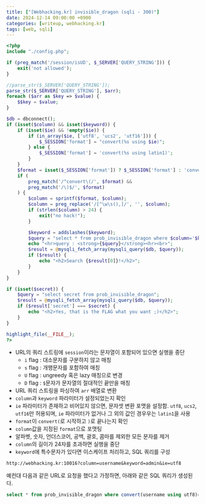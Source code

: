 ```yaml
---
title: ["[Webhacking.kr] invisible_dragon (sqli - 300)"]
date: 2024-12-14 09:00:00 +0900
categories: [writeup, webhacking.kr]
tags: [web, sqli]
---
```


```php
<?php
include "./config.php";

if (preg_match('/session/isUD', $_SERVER['QUERY_STRING'])) {
    exit('not allowed');
}

//parse_str($_SERVER['QUERY_STRING']);
parse_str($_SERVER['QUERY_STRING'], $arr);
foreach ($arr as $key => $value) {
    $$key = $value;
}

$db = dbconnect();
if (isset($column) && isset($keyword)) {
    if (isset($ie) && !empty($ie)) {
        if (in_array($ie, ['utf8', 'ucs2', 'utf16'])) {
            $_SESSION['format'] = "convert(%s using $ie)";
        } else {
            $_SESSION['format'] = 'convert(%s using latin1)';
        }
    }
    $format = isset($_SESSION['format']) ? $_SESSION['format'] : 'convert(%s using latin1)';
    if (
        preg_match('/^convert\(/', $format) &&
        preg_match('/\)$/', $format)
    ) {
        $column = sprintf($format, $column);
        $column = preg_replace('/[^\w\s(),]/', '', $column);
        if (strlen($column) > 24) {
            exit("no hack!");
        }

        $keyword = addslashes($keyword);
        $query = "select * from prob_invisible_dragon where $column='$keyword'";
        echo "<hr>query : <strong>{$query}</strong><hr><br>";
        $result = @mysqli_fetch_array(mysqli_query($db, $query));
        if ($result) {
            echo "<h2>Search {$result[0]}!</h2>";
        }
    }
}

if (isset($secret)) {
    $query = "select secret from prob_invisible_dragon";
    $result = @mysqli_fetch_array(mysqli_query($db, $query));
    if ($result['secret'] === $secret) {
        echo "<h2>Yes, that is the FLAG what you want ;)</h2>";
    }
}

highlight_file(__FILE__);
?>
```

* URL의 쿼리 스트링에 `session`이라는 문자열이 포함되어 있으면 실행을 중단
  * `i` flag : 대소문자를 구분하지 않고 매칭
  * `s` flag : 개행문자를 포함하여 매칭
  * `U` flag : ungreedy 혹은 lazy 매칭으로 변경
  * `D` flag : `$`문자가 문자열의 절대적인 끝만을 매칭
* URL 쿼리 스트링을 파싱하여 `arr` 배열로 변환
* `column`과 `keyword` 파라미터가 설정되었는지 확인
* `ie` 파라미터가 존재하고 비어있지 않으면, 문자셋 변환 포맷을 설정함. `utf8`, `ucs2`, `utf16`만 허용되며, `ie` 파라미터가 없거나 그 외의 값인 경우우는 `latin1`을 사용
* `format`이 `convert(`로 시작하고 `)`로 끝나는지 확인
* `column`값을 지정된 `format`으로 포맷팅
* 알파벳, 숫자, 언더스코어, 공백, 괄호, 콤마를 제외한 모든 문자를 제거
* `column`의 길이가 24자를 초과하면 실행을 중단
* `keyword`에 특수문자가 있다면 이스케이프 처리하고, SQL 쿼리를 구성


```
http://webhacking.kr:10016?column=username&keyword=admin&ie=utf8
```  
예컨대 다음과 같은 URL로 요청을 했다고 가정하면, 아래와 같은 SQL 쿼리가 생성된다.  
```sql
select * from prob_invisible_dragon where convert(username using utf8)='admin'
```  
